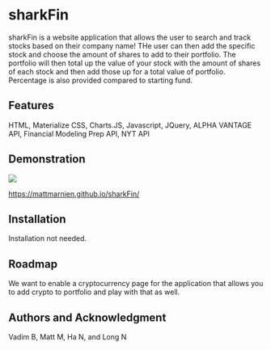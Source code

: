 # sharkFin

sharkFin is a website application that allows the user to search and track stocks based on their company name! THe user can then add the specific stock and choose the amount of shares to add to their portfolio. The portfolio will then total up the value of your stock with the amount of shares of each stock and then add those up for a total value of portfolio. Percentage is also provided compared to starting fund. 

## Features

HTML, Materialize CSS, Charts.JS, Javascript, JQuery, ALPHA VANTAGE API, Financial Modeling Prep API, NYT API

## Demonstration

![](sharkFin-demo.gif)

https://mattmarnien.github.io/sharkFin/


## Installation

Installation not needed.

## Roadmap

We want to enable a cryptocurrency page for the application that allows you to add crypto to portfolio and play with that as well. 

## Authors and Acknowledgment 

Vadim B, Matt M, Ha N, and Long N